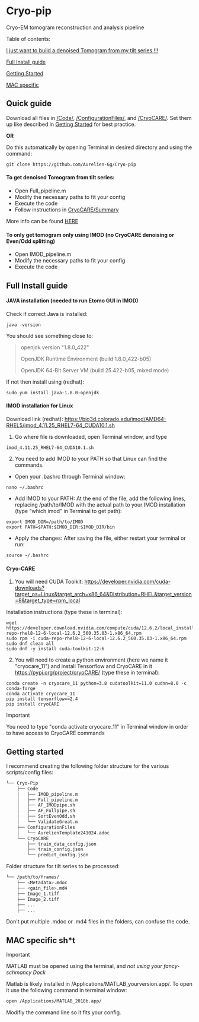 # Cryo-pip
Cryo-EM tomogram reconstruction and analysis pipeline

Table of contents:

[I just want to build a denoised Tomogram from my tilt series !!!](#Quick-guide)

[Full Install guide](#Full-Install-guide)

[Getting Started](#Getting-started)

[MAC specific](#MAC-specific-sht)

## Quick guide

Download all files in [/Code/](Code/), [/ConfigurationFiles/](ConfigurationFiles/), and [/CryoCARE/](CryoCARE/). Set them up like described in [Getting Started](#Getting-started) for best practice.

**OR**

Do this automatically by opening Terminal in desired directory and using the command:
```
git clone https://github.com/Aurelien-Gg/Cryo-pip
```

#### To get denoised Tomogram from tilt series:

  - Open Full_pipeline.m
  - Modify the necessary paths to fit your config
  - Execute the code
  - Follow instructions in [CryoCARE/Summary](CryoCARE/README.md)

More info can be found [HERE](Code/README.md/#How-to-use-Full_pipeline.m)

#### To only get tomogram only using IMOD (no CryoCARE denoising or Even/Odd splitting)

  - Open IMOD_pipeline.m
  - Modify the necessary paths to fit your config
  - Execute the code

## Full Install guide
#### JAVA installation (needed to run Etomo GUI in IMOD)

Check if correct Java is installed:
```
java -version
```
You should see something close to:
>openjdk version "1.8.0_422"
>
>OpenJDK Runtime Environment (build 1.8.0_422-b05)
>
>OpenJDK 64-Bit Server VM (build 25.422-b05, mixed mode)

If not then install using (redhat):
```
sudo yum install java-1.8.0-openjdk
```

#### IMOD installation for Linux 

Download link (redhat): https://bio3d.colorado.edu/imod/AMD64-RHEL5/imod_4.11.25_RHEL7-64_CUDA10.1.sh

1. Go where file is downloaded, open Terminal window, and type
  ```
  imod_4.11.25_RHEL7-64_CUDA10.1.sh
  ```
2. You need to add IMOD to your PATH so that Linux can find the commands.

  - Open your .bashrc through Terminal window:
  ```
  nano ~/.bashrc
  ```
  - Add IMOD to your PATH: At the end of the file, add the following lines, replacing /path/to/IMOD with the actual path to your IMOD installation (type "which imod" in Terminal to get path):
  ```
  export IMOD_DIR=/path/to/IMOD
  export PATH=$PATH:$IMOD_DIR:$IMOD_DIR/bin
  ```
  - Apply the changes: After saving the file, either restart your terminal or run:
  ```
  source ~/.bashrc
  ```
#### Cryo-CARE
1. You will need CUDA Toolkit: https://developer.nvidia.com/cuda-downloads?target_os=Linux&target_arch=x86_64&Distribution=RHEL&target_version=8&target_type=rpm_local

Installation instructions (type these in terminal):

```
wget https://developer.download.nvidia.com/compute/cuda/12.6.2/local_installers/cuda-repo-rhel8-12-6-local-12.6.2_560.35.03-1.x86_64.rpm
sudo rpm -i cuda-repo-rhel8-12-6-local-12.6.2_560.35.03-1.x86_64.rpm
sudo dnf clean all
sudo dnf -y install cuda-toolkit-12-6
```
2. You will need to create a python environment (here we name it "cryocare_11") and install Tensorflow and CryoCARE in it https://pypi.org/project/cryoCARE/  (type these in terminal):
```
conda create -n cryocare_11 python=3.8 cudatoolkit=11.0 cudnn=8.0 -c conda-forge
conda activate cryocare_11
pip install tensorflow==2.4
pip install cryoCARE
```
> [!IMPORTANT]
> You need to type "conda activate cryocare_11" in Terminal window in order to have access to CryoCARE commands

## Getting started

I recommend creating the following folder structure for the various scripts/config files:

```bash
└── Cryo-Pip
    ├── Code
    │   ├── IMOD_pipeline.m
    │   ├── Full_pipeline.m
    │   ├── AF_IMODpipe.sh
    │   ├── AF_Fullpipe.sh
    │   ├── SortEvenOdd.sh
    │   └── ValidateGreat.m
    ├── ConfigurationFiles
    │   └── AurelienTemplate241024.adoc 
    └── CryoCARE
        ├── train_data_config.json
        ├── train_config.json
        └── predict_config.json
```

Folder structure for tilt series to be processed:

```bash
└── /path/to/frames/
    ├── <Metadata>.mdoc
    ├── <gain_file>.md4
    ├── Image_1.tiff
    ├── Image_2.tiff
    ├── ...
    ├── ...

```
Don't put multiple .mdoc or .md4 files in the folders, can confuse the code.

## MAC specific sh*t

> [!IMPORTANT]
> MATLAB must be opened using the terminal, and *not using your fancy-schmancy Dock*

Matlab is likely installed in /Applications/MATLAB_yourversion.app/. To open it use the following command in terminal window:

```bash
open /Applications/MATLAB_2018b.app/
```
Modifiy the command line so it fits your config.

```
